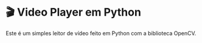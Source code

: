 # 🎬 Video Player em Python

Este é um simples leitor de vídeo feito em Python com a biblioteca OpenCV.
